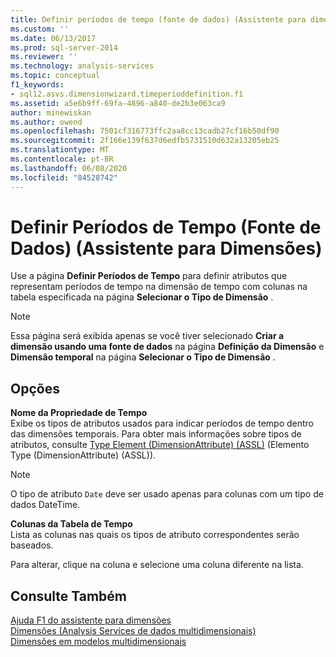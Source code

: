 ```yaml
---
title: Definir períodos de tempo (fonte de dados) (Assistente para dimensões) | Microsoft Docs
ms.custom: ''
ms.date: 06/13/2017
ms.prod: sql-server-2014
ms.reviewer: ''
ms.technology: analysis-services
ms.topic: conceptual
f1_keywords:
- sql12.asvs.dimensionwizard.timeperioddefinition.f1
ms.assetid: a5e6b9ff-69fa-4896-a840-de2b3e063ca9
author: minewiskan
ms.author: owend
ms.openlocfilehash: 7501cf316773ffc2aa8cc13cadb27cf16b50df90
ms.sourcegitcommit: 2f166e139f637d6edfb5731510d632a13205eb25
ms.translationtype: MT
ms.contentlocale: pt-BR
ms.lasthandoff: 06/08/2020
ms.locfileid: "84528742"
---
```

# <a name="define-time-periods-data-source-dimension-wizard"></a>Definir Períodos de Tempo (Fonte de Dados) (Assistente para Dimensões)
  Use a página **Definir Períodos de Tempo** para definir atributos que representam períodos de tempo na dimensão de tempo com colunas na tabela especificada na página **Selecionar o Tipo de Dimensão** .  
  
> [!NOTE]  
>  Essa página será exibida apenas se você tiver selecionado **Criar a dimensão usando uma fonte de dados** na página **Definição da Dimensão** e **Dimensão temporal** na página **Selecionar o Tipo de Dimensão** .  
  
## <a name="options"></a>Opções  
 **Nome da Propriedade de Tempo**  
 Exibe os tipos de atributos usados para indicar períodos de tempo dentro das dimensões temporais. Para obter mais informações sobre tipos de atributos, consulte [Type Element &#40;DimensionAttribute&#41; &#40;ASSL&#41;](https://docs.microsoft.com/bi-reference/assl/properties/type-element-dimensionattribute-assl) (Elemento Type &#40;DimensionAttribute&#41; &#40;ASSL&#41;).  
  
> [!NOTE]  
>  O tipo de atributo `Date` deve ser usado apenas para colunas com um tipo de dados DateTime.  
  
 **Colunas da Tabela de Tempo**  
 Lista as colunas nas quais os tipos de atributo correspondentes serão baseados.  
  
 Para alterar, clique na coluna e selecione uma coluna diferente na lista.  
  
## <a name="see-also"></a>Consulte Também  
 [Ajuda F1 do assistente para dimensões](dimension-wizard-f1-help.md)   
 [Dimensões &#40;Analysis Services de dados multidimensionais&#41;](multidimensional-models-olap-logical-dimension-objects/dimensions-analysis-services-multidimensional-data.md)   
 [Dimensões em modelos multidimensionais](multidimensional-models/dimensions-in-multidimensional-models.md)  
  
  

